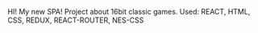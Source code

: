 HI! My new SPA! Project about 16bit classic games.
Used: REACT, HTML, CSS, REDUX, REACT-ROUTER, NES-CSS
